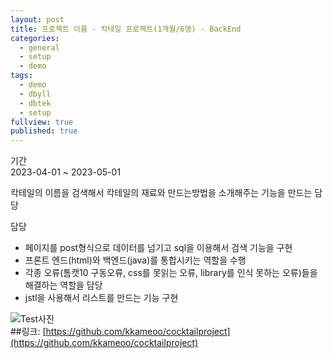 ```yaml
---
layout: post
title: 프로젝트 이름 - 칵테일 프로젝트(1개월/6명) - BackEnd
categories:
  - general
  - setup
  - demo
tags:
  - demo
  - dbyll
  - dbtek
  - setup
fullview: true
published: true
---
```

기간    
2023-04-01 ~ 2023-05-01

칵테일의 이름을 검색해서 칵테일의 재료와 만드는방법을 소개해주는 기능을 만드는 담당    

담당    
- 페이지를 post형식으로 데이터를 넘기고 sql을 이용해서 검색 기능을 구현
- 프론트 엔드(html)와 백엔드(java)를 통합시키는 역할을 수행
- 각종 오류(톰캣10 구동오류, css를 못읽는 오류, library를 인식 못하는 오류)들을 해결하는 역할을 담당
- jstl을 사용해서 리스트를 만드는 기능 구현  

![Test사진](https://github.com/kkameoo/cocktailproject/assets/116774845/f3241ce2-7ba3-4242-876f-56e2459432cb)        
##링크: [https://github.com/kkameoo/cocktailproject](https://github.com/kkameoo/cocktailproject)
